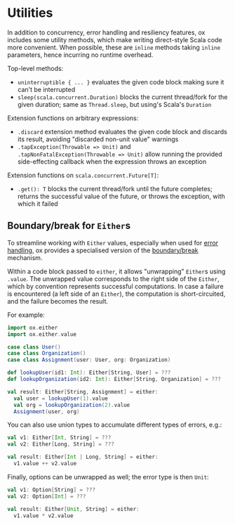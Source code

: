 # Utilities

In addition to concurrency, error handling and resiliency features, ox includes some utility methods, which make writing
direct-style Scala code more convenient. When possible, these are `inline` methods taking `inline` parameters, hence 
incurring no runtime overhead.

Top-level methods:

* `uninterruptible { ... }` evaluates the given code block making sure it can't be interrupted
* `sleep(scala.concurrent.Duration)` blocks the current thread/fork for the given duration; same as `Thread.sleep`, but
  using's Scala's `Duration` 

Extension functions on arbitrary expressions:

* `.discard` extension method evaluates the given code block and discards its result, avoiding "discarded non-unit 
  value" warnings
* `.tapException(Throwable => Unit)` and `.tapNonFatalException(Throwable => Unit)` allow running the provided 
  side-effecting callback when the expression throws an exception

Extension functions on `scala.concurrent.Future[T]`:

* `.get(): T` blocks the current thread/fork until the future completes; returns the successful value of the future, or 
  throws the exception, with which it failed

## Boundary/break for `Either`s

To streamline working with `Either` values, especially when used for [error handling](error-handling.md), ox provides
a specialised version of the [boundary/break](https://www.scala-lang.org/api/current/scala/util/boundary$.html) 
mechanism. 

Within a code block passed to `either`, it allows "unwrapping" `Either`s using `.value`. The unwrapped value corresponds 
to the right side of the `Either`, which by convention represents successful computations. In case a failure is 
encountered (a left side of an `Either`), the computation is short-circuited, and the failure becomes the result. 

For example:

```scala mdoc:compile-only
import ox.either
import ox.either.value

case class User()
case class Organization()
case class Assignment(user: User, org: Organization)

def lookupUser(id1: Int): Either[String, User] = ???
def lookupOrganization(id2: Int): Either[String, Organization] = ???

val result: Either[String, Assignment] = either:
  val user = lookupUser(1).value
  val org = lookupOrganization(2).value
  Assignment(user, org)
```

You can also use union types to accumulate different types of errors, e.g.:

```scala
val v1: Either[Int, String] = ???
val v2: Either[Long, String] = ???

val result: Either[Int | Long, String] = either:
  v1.value ++ v2.value
```

Finally, options can be unwrapped as well; the error type is then `Unit`:

```scala
val v1: Option[String] = ???
val v2: Option[Int] = ???

val result: Either[Unit, String] = either:
  v1.value * v2.value
```

